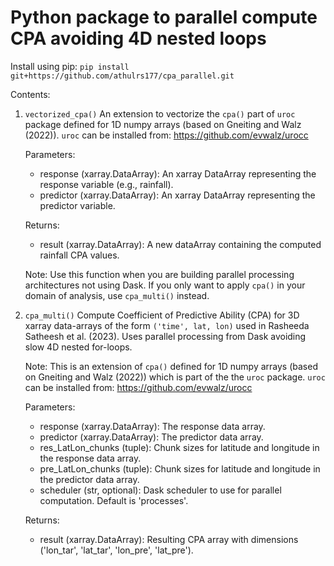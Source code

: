 # Python package to parallel compute CPA avoiding 4D nested loops

Install using pip: ```pip install git+https://github.com/athulrs177/cpa_parallel.git```

Contents:
1) ```vectorized_cpa()```
   An extension to vectorize the ```cpa()``` part of ```uroc``` package defined for 1D numpy arrays (based on Gneiting and Walz (2022)).
   ```uroc``` can be installed from: https://github.com/evwalz/urocc

   Parameters:
   - response (xarray.DataArray): An xarray DataArray representing the response variable (e.g., rainfall).
   - predictor (xarray.DataArray): An xarray DataArray representing the predictor variable.

   Returns:
   - result (xarray.DataArray): A new dataArray containing the computed rainfall CPA values.

   Note:
   Use this function when you are building parallel processing architectures not using Dask. 
   If you only want to apply ```cpa()``` in your domain of analysis, use ```cpa_multi()``` instead.

2) ```cpa_multi()```
   Compute Coefficient of Predictive Ability (CPA) for 3D xarray data-arrays of the form ```('time', lat, lon)``` used 
   in Rasheeda Satheesh et al. (2023).
   Uses parallel processing from Dask avoiding slow 4D nested for-loops.

   Note:
   This is an extension of ```cpa()``` defined for 1D numpy arrays (based on Gneiting and Walz (2022)) which is part of 
   the the ```uroc``` package. ```uroc``` can be installed from: https://github.com/evwalz/urocc 
    
   Parameters:
   - response (xarray.DataArray): The response data array.
   - predictor (xarray.DataArray): The predictor data array.
   - res_LatLon_chunks (tuple): Chunk sizes for latitude and longitude in the response data array.
   - pre_LatLon_chunks (tuple): Chunk sizes for latitude and longitude in the predictor data array.
   - scheduler (str, optional): Dask scheduler to use for parallel computation. Default is 'processes'.

   Returns:
   - result (xarray.DataArray): Resulting CPA array with dimensions ('lon_tar', 'lat_tar', 'lon_pre', 'lat_pre'). 



